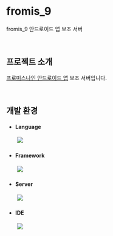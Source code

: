 # fromis_9

fromis_9 안드로이드 앱 보조 서버

</br>

## 프로젝트 소개

[프로미스나인 안드로이드 앱](https://github.com/caadiq/fromis_9-android-app) 보조 서버입니다.

</br>

## 개발 환경

- #### Language
　　<img src="https://img.shields.io/badge/python-3776AB?style=for-the-badge&logo=Python&logoColor=white"> 

- #### Framework
　　<img src="https://img.shields.io/badge/fastapi-009688?style=for-the-badge&logo=FastAPI&logoColor=white">

- #### Server
　　<img src="https://img.shields.io/badge/ubuntu-E95420?style=for-the-badge&logo=ubuntu&logoColor=white">

- #### IDE
　　<img src="https://img.shields.io/badge/pycharm-000000?style=for-the-badge&logo=PyCharm&logoColor=white">
